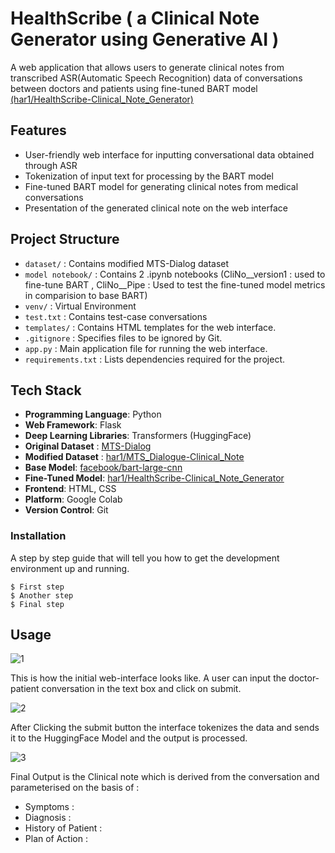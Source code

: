 # HealthScribe ( a Clinical Note Generator using Generative AI )

 A web application that allows users to generate clinical notes from transcribed ASR(Automatic Speech Recognition) data of conversations between doctors and patients using fine-tuned BART model [(har1/HealthScribe-Clinical_Note_Generator)](https://huggingface.co/har1/HealthScribe-Clinical_Note_Generator)

## Features

- User-friendly web interface for inputting conversational data obtained through ASR
- Tokenization of input text for processing by the BART model
- Fine-tuned BART model for generating clinical notes from medical conversations
- Presentation of the generated clinical note on the web interface

  
## Project Structure
- `dataset/` : Contains modified MTS-Dialog dataset
- `model notebook/` : Contains 2 .ipynb notebooks (CliNo__version1 : used to fine-tune BART , CliNo__Pipe : Used to test the fine-tuned model metrics in comparision to base BART)
- `venv/` : Virtual Environment
- `test.txt` : Contains test-case conversations
- `templates/` : Contains HTML templates for the web interface.
- `.gitignore` : Specifies files to be ignored by Git.
- `app.py` : Main application file for running the web interface.
- `requirements.txt` : Lists dependencies required for the project.

## Tech Stack

- **Programming Language**: Python
- **Web Framework**: Flask
- **Deep Learning Libraries**: Transformers (HuggingFace)
- **Original Dataset** : [MTS-Dialog](https://github.com/abachaa/MTS-Dialog)
- **Modified Dataset** : [har1/MTS_Dialogue-Clinical_Note](https://huggingface.co/datasets/har1/MTS_Dialogue-Clinical_Note)
- **Base Model**: [facebook/bart-large-cnn](https://huggingface.co/facebook/bart-large-cnn)
- **Fine-Tuned Model**: [har1/HealthScribe-Clinical_Note_Generator](https://huggingface.co/har1/HealthScribe-Clinical_Note_Generator)
- **Frontend**: HTML, CSS
- **Platform**: Google Colab
- **Version Control**: Git

### Installation

A step by step guide that will tell you how to get the development environment up and running.

```
$ First step
$ Another step
$ Final step
```

## Usage

![1](https://github.com/hari-krishnan-88/HealthScribe-Clinical_Note_Generator/assets/76527692/7ad1546f-f431-4957-af6b-0414d7ba12d5)


This is how the initial web-interface looks like. A user can input the doctor-patient conversation in the text box and click on submit.


![2](https://github.com/hari-krishnan-88/HealthScribe-Clinical_Note_Generator/assets/76527692/e34d6eba-6d38-4393-b690-02f7040e7159)


After Clicking the submit button the interface tokenizes the data and sends it to the HuggingFace Model and the output is processed.


![3](https://github.com/hari-krishnan-88/HealthScribe-Clinical_Note_Generator/assets/76527692/bb6f289a-749e-4b96-a64b-35c543c3abc3)


Final Output is the Clinical note which is derived from the conversation and parameterised on the basis of : 
- Symptoms :
- Diagnosis :
- History of Patient :
- Plan of Action :
  

